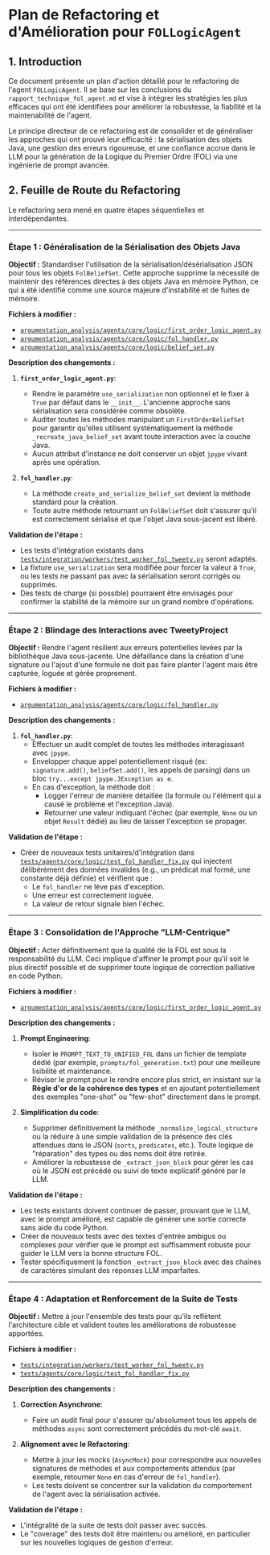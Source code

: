 # Plan de Refactoring et d'Amélioration pour `FOLLogicAgent`

## 1. Introduction

Ce document présente un plan d'action détaillé pour le refactoring de l'agent `FOLLogicAgent`. Il se base sur les conclusions du `rapport_technique_fol_agent.md` et vise à intégrer les stratégies les plus efficaces qui ont été identifiées pour améliorer la robustesse, la fiabilité et la maintenabilité de l'agent.

Le principe directeur de ce refactoring est de consolider et de généraliser les approches qui ont prouvé leur efficacité : la sérialisation des objets Java, une gestion des erreurs rigoureuse, et une confiance accrue dans le LLM pour la génération de la Logique du Premier Ordre (FOL) via une ingénierie de prompt avancée.

## 2. Feuille de Route du Refactoring

Le refactoring sera mené en quatre étapes séquentielles et interdépendantes.

---

### Étape 1 : Généralisation de la Sérialisation des Objets Java

**Objectif :** Standardiser l'utilisation de la sérialisation/désérialisation JSON pour tous les objets `FolBeliefSet`. Cette approche supprime la nécessité de maintenir des références directes à des objets Java en mémoire Python, ce qui a été identifié comme une source majeure d'instabilité et de fuites de mémoire.

**Fichiers à modifier :**

*   [`argumentation_analysis/agents/core/logic/first_order_logic_agent.py`](argumentation_analysis/agents/core/logic/first_order_logic_agent.py)
*   [`argumentation_analysis/agents/core/logic/fol_handler.py`](argumentation_analysis/agents/core/logic/fol_handler.py)
*   [`argumentation_analysis/agents/core/logic/belief_set.py`](argumentation_analysis/agents/core/logic/belief_set.py)

**Description des changements :**

1.  **`first_order_logic_agent.py`**:
    *   Rendre le paramètre `use_serialization` non optionnel et le fixer à `True` par défaut dans le `__init__`. L'ancienne approche sans sérialisation sera considérée comme obsolète.
    *   Auditer toutes les méthodes manipulant un `FirstOrderBeliefSet` pour garantir qu'elles utilisent systématiquement la méthode `_recreate_java_belief_set` avant toute interaction avec la couche Java.
    *   Aucun attribut d'instance ne doit conserver un objet `jpype` vivant après une opération.

2.  **`fol_handler.py`**:
    *   La méthode `create_and_serialize_belief_set` devient la méthode standard pour la création.
    *   Toute autre méthode retournant un `FolBeliefSet` doit s'assurer qu'il est correctement sérialisé et que l'objet Java sous-jacent est libéré.

**Validation de l'étape :**

*   Les tests d'intégration existants dans [`tests/integration/workers/test_worker_fol_tweety.py`](tests/integration/workers/test_worker_fol_tweety.py) seront adaptés.
*   La fixture `use_serialization` sera modifiée pour forcer la valeur à `True`, ou les tests ne passant pas avec la sérialisation seront corrigés ou supprimés.
*   Des tests de charge (si possible) pourraient être envisagés pour confirmer la stabilité de la mémoire sur un grand nombre d'opérations.

---

### Étape 2 : Blindage des Interactions avec TweetyProject

**Objectif :** Rendre l'agent résilient aux erreurs potentielles levées par la bibliothèque Java sous-jacente. Une défaillance dans la création d'une signature ou l'ajout d'une formule ne doit pas faire planter l'agent mais être capturée, loguée et gérée proprement.

**Fichiers à modifier :**

*   [`argumentation_analysis/agents/core/logic/fol_handler.py`](argumentation_analysis/agents/core/logic/fol_handler.py)

**Description des changements :**

1.  **`fol_handler.py`**:
    *   Effectuer un audit complet de toutes les méthodes interagissant avec `jpype`.
    *   Envelopper chaque appel potentiellement risqué (ex: `signature.add()`, `beliefSet.add()`, les appels de parsing) dans un bloc `try...except jpype.JException as e`.
    *   En cas d'exception, la méthode doit :
        *   Logger l'erreur de manière détaillée (la formule ou l'élément qui a causé le problème et l'exception Java).
        *   Retourner une valeur indiquant l'échec (par exemple, `None` ou un objet `Result` dédié) au lieu de laisser l'exception se propager.

**Validation de l'étape :**

*   Créer de nouveaux tests unitaires/d'intégration dans [`tests/agents/core/logic/test_fol_handler_fix.py`](tests/agents/core/logic/test_fol_handler_fix.py) qui injectent délibérément des données invalides (e.g., un prédicat mal formé, une constante déjà définie) et vérifient que :
    *   Le `fol_handler` ne lève pas d'exception.
    *   Une erreur est correctement loguée.
    *   La valeur de retour signale bien l'échec.

---

### Étape 3 : Consolidation de l'Approche "LLM-Centrique"

**Objectif :** Acter définitivement que la qualité de la FOL est sous la responsabilité du LLM. Ceci implique d'affiner le prompt pour qu'il soit le plus directif possible et de supprimer toute logique de correction palliative en code Python.

**Fichiers à modifier :**

*   [`argumentation_analysis/agents/core/logic/first_order_logic_agent.py`](argumentation_analysis/agents/core/logic/first_order_logic_agent.py)

**Description des changements :**

1.  **Prompt Engineering**:
    *   Isoler le `PROMPT_TEXT_TO_UNIFIED_FOL` dans un fichier de template dédié (par exemple, `prompts/fol_generation.txt`) pour une meilleure lisibilité et maintenance.
    *   Réviser le prompt pour le rendre encore plus strict, en insistant sur la **Règle d'or de la cohérence des types** et en ajoutant potentiellement des exemples "one-shot" ou "few-shot" directement dans le prompt.

2.  **Simplification du code**:
    *   Supprimer définitivement la méthode `_normalize_logical_structure` ou la réduire à une simple validation de la présence des clés attendues dans le JSON (`sorts`, `predicates`, etc.). Toute logique de "réparation" des types ou des noms doit être retirée.
    *   Améliorer la robustesse de `_extract_json_block` pour gérer les cas où le JSON est précédé ou suivi de texte explicatif généré par le LLM.

**Validation de l'étape :**

*   Les tests existants doivent continuer de passer, prouvant que le LLM, avec le prompt amélioré, est capable de générer une sortie correcte sans aide du code Python.
*   Créer de nouveaux tests avec des textes d'entrée ambigus ou complexes pour vérifier que le prompt est suffisamment robuste pour guider le LLM vers la bonne structure FOL.
*   Tester spécifiquement la fonction `_extract_json_block` avec des chaînes de caractères simulant des réponses LLM imparfaites.

---

### Étape 4 : Adaptation et Renforcement de la Suite de Tests

**Objectif :** Mettre à jour l'ensemble des tests pour qu'ils reflètent l'architecture cible et valident toutes les améliorations de robustesse apportées.

**Fichiers à modifier :**

*   [`tests/integration/workers/test_worker_fol_tweety.py`](tests/integration/workers/test_worker_fol_tweety.py)
*   [`tests/agents/core/logic/test_fol_handler_fix.py`](tests/agents/core/logic/test_fol_handler_fix.py)

**Description des changements :**

1.  **Correction Asynchrone**:
    *   Faire un audit final pour s'assurer qu'absolument tous les appels de méthodes `async` sont correctement précédés du mot-clé `await`.

2.  **Alignement avec le Refactoring**:
    *   Mettre à jour les mocks (`AsyncMock`) pour correspondre aux nouvelles signatures de méthodes et aux comportements attendus (par exemple, retourner `None` en cas d'erreur de `fol_handler`).
    *   Les tests doivent se concentrer sur la validation du comportement de l'agent avec la sérialisation activée.

**Validation de l'étape :**

*   L'intégralité de la suite de tests doit passer avec succès.
*   Le "coverage" des tests doit être maintenu ou amélioré, en particulier sur les nouvelles logiques de gestion d'erreur.